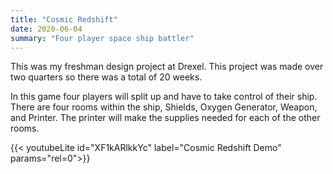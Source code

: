 ```yaml
---
title: "Cosmic Redshift"
date: 2020-06-04
summary: "Four player space ship battler"
---
```


This was my freshman design project at Drexel. This project was made over two quarters so there was a total of 20 weeks.

In this game four players will split up and have to take control of their ship. There are four rooms within the ship, Shields, Oxygen Generator, Weapon, and Printer. The printer will make the supplies needed for each of the other rooms.

{{< youtubeLite id="XF1kARlkkYc" label="Cosmic Redshift Demo" params="rel=0">}}